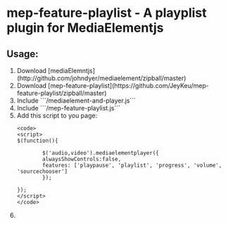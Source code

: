 mep-feature-playlist -  A playplist plugin for MediaElementjs
====================

Usage:
----------
<ol>
<li>Download [mediaElemntjs](http://github.com/johndyer/mediaelement/zipball/master)</li>
<li>Download [mep-feature-playlist](https://github.com/JeyKeu/mep-feature-playlist/zipball/master)</li>
<li>Include ```/mediaelement-and-player.js```</li>
<li>Include ```/mep-feature-playlist.js```</li>
<li>Add this script to you page:

    <code>
    <script>
    $(function(){
    
            $('audio,video').mediaelementplayer({
            alwaysShowControls:false, 
            features: ['playpause', 'playlist', 'progress', 'volume', 'sourcechooser']
            });
    
    });
    </script>
    </code>
</li>
<li></li>
</ol>